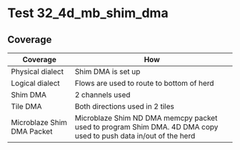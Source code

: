 # Test 32_4d_mb_shim_dma

## Coverage

| Coverage | How |
| -------- | --- |
| Physical dialect | Shim DMA is set up |
| Logical dialect  | Flows are used to route to bottom of herd |
| Shim DMA | 2 channels used |
| Tile DMA | Both directions used in 2 tiles | 
| Microblaze Shim DMA Packet| Microblaze Shim ND DMA memcpy packet used to program Shim DMA. 4D DMA copy used to push data in/out of the herd |